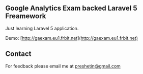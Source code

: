 ## Google Analytics Exam backed Laravel 5 Freamework

Just learning Laravel 5 application.

Demo: [http://gaexam.eu1.frbit.net](http://gaexam.eu1.frbit.net)

## Contact

For feedback please email me at preshetin@gmail.com
